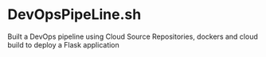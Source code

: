 # DevOpsPipeLine.sh
Built a DevOps pipeline using Cloud Source Repositories, dockers and cloud build to deploy a Flask application
